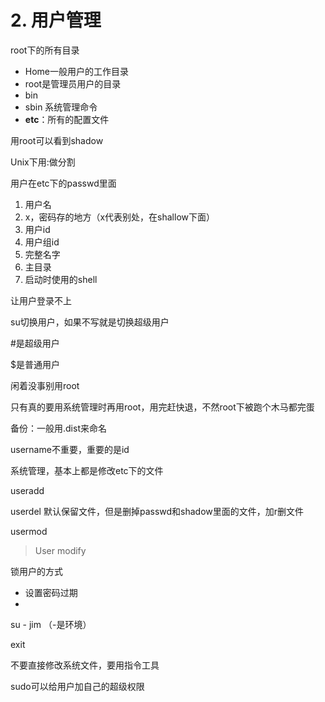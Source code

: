 # 2. 用户管理

root下的所有目录

- Home一般用户的工作目录
- root是管理员用户的目录
- bin
- sbin 系统管理命令
- **etc**：所有的配置文件



用root可以看到shadow



Unix下用:做分割



用户在etc下的passwd里面

1. 用户名
2. x，密码存的地方（x代表别处，在shallow下面）
3. 用户id
4. 用户组id
5. 完整名字
6. 主目录
7. 启动时使用的shell



让用户登录不上

su切换用户，如果不写就是切换超级用户

\#是超级用户

$是普通用户



闲着没事别用root

只有真的要用系统管理时再用root，用完赶快退，不然root下被跑个木马都完蛋



备份：一般用.dist来命名



username不重要，重要的是id

系统管理，基本上都是修改etc下的文件



useradd

userdel 默认保留文件，但是删掉passwd和shadow里面的文件，加r删文件



usermod

> User modify

锁用户的方式

- 设置密码过期
- 



su - jim （-是环境）

exit



不要直接修改系统文件，要用指令工具



sudo可以给用户加自己的超级权限

